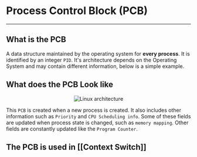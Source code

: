 # Process Control Block (PCB)
<hr>

## What is the PCB

A data structure maintained by the operating system for **every process**. It is identified by an integer `PID`. It's architecture depends on the Operating System and may contain different information, below is a simple example.

## What does the PCB Look like
<p align="center">
	<img src="https://zitoc.com/wp-content/uploads/2019/02/process-control-block-PCB.png"alt="Linux architecture">
</p>

This `PCB` is created when a new process is created. It also includes other information such as `Priority` and `CPU Scheduling info`. Some of these fields are updated when process state is changed, such as `memory mapping`. Other fields are constantly updated like the `Program Counter`.
 ## The PCB is used in [[Context Switch]]
 